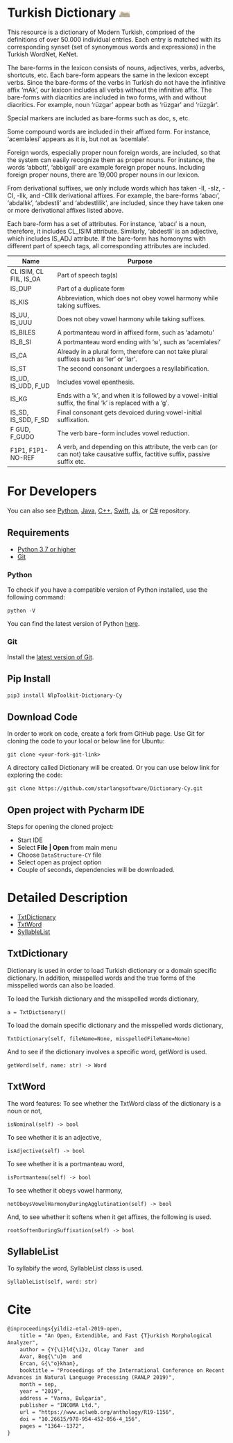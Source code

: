 Turkish Dictionary [<img src="https://github.com/StarlangSoftware/Dictionary/blob/master/video1.jpg" width="5%">](https://youtu.be/10iAqbfsA2A)
============

This resource is a dictionary of Modern Turkish, comprised of the definitions of over 50.000 individual entries. Each entry is matched with its corresponding synset (set of synonymous words and expressions) in the Turkish WordNet, KeNet.

The bare-forms in the lexicon consists of nouns, adjectives, verbs, adverbs, shortcuts, etc. Each bare-form appears the same in the lexicon except verbs. Since the bare-forms of the verbs in Turkish do not have the infinitive affix ‘mAk’, our lexicon includes all verbs without the infinitive affix. The bare-forms with diacritics are included in two forms, with and without diacritics. For example, noun ‘rüzgar’ appear both as ‘rüzgar’ and ‘rüzgâr’.

Special markers are included as bare-forms such as doc, s, etc.

Some compound words are included in their affixed form. For instance, ‘acemlalesi’ appears as it is, but not as ‘acemlale’.

Foreign words, especially proper noun foreign words, are included, so that the system can easily recognize them as proper nouns. For instance, the words ‘abbott’, ‘abbigail’ are example foreign proper nouns. Including foreign proper nouns, there are 19,000 proper nouns in our lexicon.

From derivational suffixes, we only include words which has taken -lI, -sIz, -CI, -lIk, and -CIlIk derivational affixes. For example, the bare-forms ‘abacı’, ‘abdallık’, ‘abdestli’ and ‘abdestlilik’, are included, since they have taken one or more derivational affixes listed above.

Each bare-form has a set of attributes. For instance, ‘abacı’ is a noun, therefore, it includes CL_ISIM attribute. Similarly, ‘abdestli’ is an adjective, which includes IS_ADJ attribute. If the bare-form has homonyms with different part of speech tags, all corresponding attributes are included.

|Name|Purpose|
|---|---|
|CL ISIM, CL FIIL, IS_OA|Part of speech tag(s)|
|IS_DUP|Part of a duplicate form|
|IS_KIS|Abbreviation, which does not obey vowel harmony while taking suffixes.|
|IS_UU, IS_UUU|Does not obey vowel harmony while taking suffixes.|
|IS_BILES|A portmanteau word in affixed form, such as ‘adamotu’|
|IS_B_SI|A portmanteau word ending with ‘sı’, such as ‘acemlalesi’|
|IS_CA|Already in a plural form, therefore can not take plural suffixes such as ‘ler’ or ‘lar’.|
|IS_ST|The second consonant undergoes a resyllabification.|
|IS_UD, IS_UDD, F_UD|Includes vowel epenthesis.|
|IS_KG|Ends with a ‘k’, and when it is followed by a vowel-initial suffix, the final ‘k’ is replaced with a ‘g’.|
|IS_SD, IS_SDD, F_SD|Final consonant gets devoiced during vowel-initial suffixation.|
|F GUD, F_GUDO|The verb bare-form includes vowel reduction.|
|F1P1, F1P1-NO-REF|A verb, and depending on this attribute, the verb can (or can not) take causative suffix, factitive suffix, passive suffix etc.|

For Developers
============
You can also see [Python](https://github.com/starlangsoftware/Dictionary-Py), [Java](https://github.com/starlangsoftware/Dictionary), [C++](https://github.com/starlangsoftware/Dictionary-CPP), [Swift](https://github.com/starlangsoftware/Dictionary-Swift), [Js](https://github.com/starlangsoftware/Dictionary-Js), or [C#](https://github.com/starlangsoftware/Dictionary-CS) repository.

## Requirements

* [Python 3.7 or higher](#python)
* [Git](#git)

### Python 

To check if you have a compatible version of Python installed, use the following command:

    python -V
    
You can find the latest version of Python [here](https://www.python.org/downloads/).

### Git

Install the [latest version of Git](https://git-scm.com/book/en/v2/Getting-Started-Installing-Git).

## Pip Install

	pip3 install NlpToolkit-Dictionary-Cy

## Download Code

In order to work on code, create a fork from GitHub page. 
Use Git for cloning the code to your local or below line for Ubuntu:

	git clone <your-fork-git-link>

A directory called Dictionary will be created. Or you can use below link for exploring the code:

	git clone https://github.com/starlangsoftware/Dictionary-Cy.git

## Open project with Pycharm IDE

Steps for opening the cloned project:

* Start IDE
* Select **File | Open** from main menu
* Choose `DataStructure-CY` file
* Select open as project option
* Couple of seconds, dependencies will be downloaded. 

Detailed Description
============

+ [TxtDictionary](#txtdictionary)
+ [TxtWord](#txtword)
+ [SyllableList](#syllablelist)

## TxtDictionary

Dictionary is used in order to load Turkish dictionary or a domain specific dictionary. In addition, misspelled words and the true forms of the misspelled words can also be loaded.

To load the Turkish dictionary and the misspelled words dictionary,

	a = TxtDictionary()
	
To load the domain specific dictionary and the misspelled words dictionary,

	TxtDictionary(self, fileName=None, misspelledFileName=None)

And to see if the dictionary involves a specific word, getWord is used.

	getWord(self, name: str) -> Word

## TxtWord

The word features: To see whether the TxtWord class of the dictionary is a noun or not,

	isNominal(self) -> bool

To see whether it is an adjective,

	isAdjective(self) -> bool

To see whether it is a portmanteau word,

	isPortmanteau(self) -> bool

To see whether it obeys vowel harmony,

	notObeysVowelHarmonyDuringAgglutination(self) -> bool

And, to see whether it softens when it get affixes, the following is used.

	rootSoftenDuringSuffixation(self) -> bool

## SyllableList

To syllabify the word, SyllableList class is used.

	SyllableList(self, word: str)

# Cite

	@inproceedings{yildiz-etal-2019-open,
    	title = "An Open, Extendible, and Fast {T}urkish Morphological Analyzer",
    	author = {Y{\i}ld{\i}z, Olcay Taner  and
      	Avar, Beg{\"u}m  and
      	Ercan, G{\"o}khan},
    	booktitle = "Proceedings of the International Conference on Recent Advances in Natural Language Processing (RANLP 2019)",
    	month = sep,
    	year = "2019",
    	address = "Varna, Bulgaria",
    	publisher = "INCOMA Ltd.",
    	url = "https://www.aclweb.org/anthology/R19-1156",
    	doi = "10.26615/978-954-452-056-4_156",
    	pages = "1364--1372",
	}

